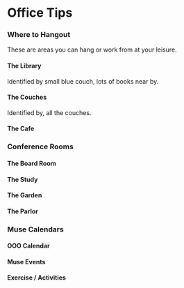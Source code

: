 # Office Tips

### Where to Hangout
These are areas you can hang or work from at your leisure.

#### The Library
Identified by small blue couch, lots of books near by.

#### The Couches
Identified by, all the couches.

#### The Cafe


### Conference Rooms

#### The Board Room

#### The Study

#### The Garden

#### The Parlor


### Muse Calendars

#### OOO Calendar

#### Muse Events

#### Exercise / Activities